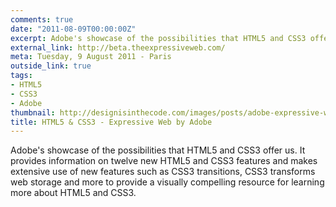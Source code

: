 ```yaml
---
comments: true
date: "2011-08-09T00:00:00Z"
excerpt: Adobe's showcase of the possibilities that HTML5 and CSS3 offer us. It provides information on twelve new HTML5 and CSS3 features and makes extensive use of new features such as CSS3 transitions, CSS3 transforms web storage and more to provide a visually compelling resource for learning more about HTML5 and CSS3.
external_link: http://beta.theexpressiveweb.com/
meta: Tuesday, 9 August 2011 - Paris
outside_link: true
tags:
- HTML5
- CSS3
- Adobe
thumbnail: http://designisinthecode.com/images/posts/adobe-expressive-web.jpg
title: HTML5 & CSS3 - Expressive Web by Adobe
---
```

Adobe's showcase of the possibilities that HTML5 and CSS3 offer us. It provides information on twelve new HTML5 and CSS3 features and makes extensive use of new features such as CSS3 transitions, CSS3 transforms web storage and more to provide a visually compelling resource for learning more about HTML5 and CSS3.
